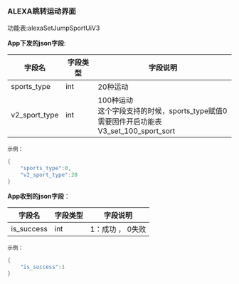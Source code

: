### ALEXA跳转运动界面


功能表:alexaSetJumpSportUiV3

**App下发的json字段**:

| 字段名        | 字段类型 | 字段说明                                                     |
| ------------- | -------- | ------------------------------------------------------------ |
| sports_type   | int      | 20种运动                                                     |
| v2_sport_type | int      | 100种运动<br />这个字段支持的时候，sports_type赋值0<br />需要固件开启功能表V3_set_100_sport_sort |

`示例：`

```c
{
    "sports_type":0,
    "v2_sport_type":20
}
```

**App收到的json字段**：

| 字段名     | 字段类型 | 字段说明         |
| ---------- | -------- | ---------------- |
| is_success | int      | 1：成功 ， 0失败 |

`示例：`

```c
{
    "is_success":1
}
```
